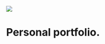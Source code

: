 [<img src="https://kenfack-me.vercel.app/og-image.jpg">](https://kenfack.me)


# Personal portfolio.
